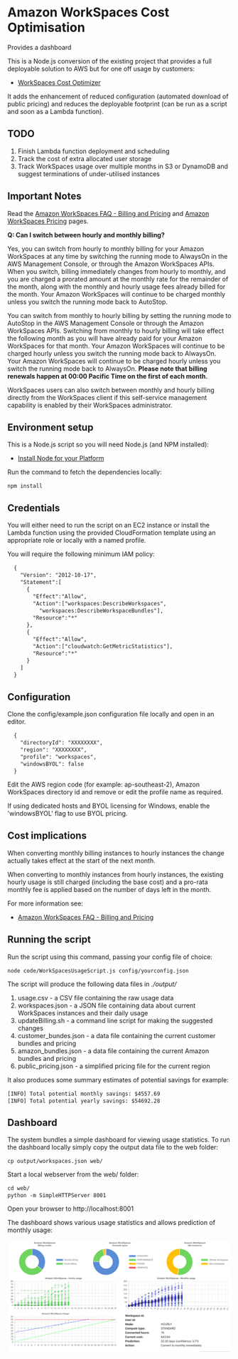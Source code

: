 # Amazon WorkSpaces Cost Optimisation

Provides a dashboard 

This is a Node.js conversion of the existing project that provides a full deployable solution to AWS but for one off usage by customers:

- [WorkSpaces Cost Optimizer](https://docs.aws.amazon.com/solutions/latest/workspaces-cost-optimizer/welcome.html)

It adds the enhancement of reduced configuration (automated download of public pricing) and reduces the deployable footprint (can be run as a script and soon as a Lambda function).

## TODO

1. Finish Lambda function deployment and scheduling
2. Track the cost of extra allocated user storage
3. Track WorkSpaces usage over multiple months in S3 or DynamoDB and suggest terminations of under-utilised instances 

## Important Notes

Read the [Amazon WorkSpaces FAQ - Billing and Pricing](https://aws.amazon.com/workspaces/faqs/#Billing_and_Pricing) and [Amazon WorkSpaces Pricing](https://aws.amazon.com/workspaces/pricing/) pages.

**Q: Can I switch between hourly and monthly billing?**

Yes, you can switch from hourly to monthly billing for your Amazon WorkSpaces at any time by switching the running mode to AlwaysOn in the AWS Management Console, or through the Amazon WorkSpaces APIs. When you switch, billing immediately changes from hourly to monthly, and you are charged a prorated amount at the monthly rate for the remainder of the month, along with the monthly and hourly usage fees already billed for the month. Your Amazon WorkSpaces will continue to be charged monthly unless you switch the running mode back to AutoStop.

You can switch from monthly to hourly billing by setting the running mode to AutoStop in the AWS Management Console or through the Amazon WorkSpaces APIs. Switching from monthly to hourly billing will take effect the following month as you will have already paid for your Amazon WorkSpaces for that month. Your Amazon WorkSpaces will continue to be charged hourly unless you switch the running mode back to AlwaysOn. Your Amazon WorkSpaces will continue to be charged hourly unless you switch the running mode back to AlwaysOn. **Please note that billing renewals happen at 00:00 Pacific Time on the first of each month.**

WorkSpaces users can also switch between monthly and hourly billing directly from the WorkSpaces client if this self-service management capability is enabled by their WorkSpaces administrator.

## Environment setup

This is a Node.js script so you will need Node.js (and NPM installed):

- [Install Node for your Platform](https://nodejs.org/en/download/)

Run the command to fetch the dependencies locally:

	npm install

## Credentials

You will either need to run the script on an EC2 instance or install the Lambda function using the provided CloudFormation template using an appropriate role or locally with a named profile.

You will require the following minimum IAM policy:

	  {
	    "Version": "2012-10-17",
	    "Statement":[
	      {
	        "Effect":"Allow",
	        "Action":["workspaces:DescribeWorkspaces",
	          "workspaces:DescribeWorkspaceBundles"],
	        "Resource":"*"
	      },
	      {
	        "Effect":"Allow",
	        "Action":["cloudwatch:GetMetricStatistics"],
	        "Resource":"*"
	      }
	    ]
	  }
 
## Configuration

Clone the config/example.json configuration file locally and open in an editor.

	  {
	    "directoryId": "XXXXXXXX",
	    "region": "XXXXXXXX",
	    "profile": "workspaces",
	    "windowsBYOL": false
	  }
  
Edit the AWS region code (for example: ap-southeast-2), Amazon WorkSpaces directory id and remove or edit the profile name as required.

If using dedicated hosts and BYOL licensing for Windows, enable the 'windowsBYOL' flag to use BYOL pricing.

## Cost implications

When converting monthly billing instances to hourly instances the change actually takes effect at the start of the next month.

When converting to monthly instances from hourly instances, the existing hourly usage is still charged (including the base cost) and a pro-rata monthly fee is applied based on the number of days left in the month.

For more information see:

- [Amazon WorkSpaces FAQ - Billing and Pricing](https://aws.amazon.com/workspaces/faqs/#Billing_and_Pricing)

## Running the script

Run the script using this command, passing your config file of choice:

	node code/WorkSpacesUsageScript.js config/yourconfig.json

The script will produce the following data files in *./output/*

1. usage.csv - a CSV file containing the raw usage data
2. workspaces.json - a JSON file containing data about current WorkSpaces instances and their daily usage
3. updateBilling.sh - a command line script for making the suggested changes
4. customer_bundes.json - a data file containing the current customer bundles and pricing
5. amazon_bundles.json - a data file containing the current Amazon bundles and pricing
6. public_pricing.json - a simplified pricing file for the current region

It also produces some summary estimates of potential savings for example:

	[INFO] Total potential monthly savings: $4557.69
	[INFO] Total potential yearly savings: $54692.28

## Dashboard

The system bundles a simple dashboard for viewing usage statistics. To run the dashboard locally simply copy the output data file to the web folder:

	cp output/workspaces.json web/
	
Start a local webserver from the web/ folder:

	cd web/
	python -m SimpleHTTPServer 8001
	
Open your browser to http://localhost:8001

The dashboard shows various usage statistics and allows prediction of monthly usage:

![Dashboard](documentation/dashboard.png)
